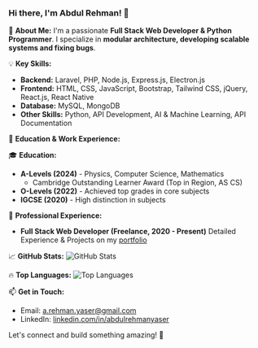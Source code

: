 ### Hi there, I'm Abdul Rehman! 👋

🚀 **About Me:**
I'm a passionate **Full Stack Web Developer & Python Programmer**. I specialize in **modular architecture, developing scalable systems and fixing bugs**.

💡 **Key Skills:**
- **Backend:** Laravel, PHP, Node.js, Express.js, Electron.js
- **Frontend:** HTML, CSS, JavaScript, Bootstrap, Tailwind CSS, jQuery, React.js, React Native
- **Database:** MySQL, MongoDB
- **Other Skills:** Python, API Development, AI & Machine Learning, API Documentation

📌 **Education & Work Experience:**

🎓 **Education:**
- **A-Levels (2024)** - Physics, Computer Science, Mathematics
  - Cambridge Outstanding Learner Award (Top in Region, AS CS)
- **O-Levels (2022)** - Achieved top grades in core subjects
- **IGCSE (2020)** - High distinction in subjects

💼 **Professional Experience:**
- **Full Stack Web Developer (Freelance, 2020 - Present)**
Detailed Experience & Projects on my [portfolio](ary.fastnet.net.sa)
  
📈 **GitHub Stats:**
![GitHub Stats](https://github-readme-stats.vercel.app/api?username=arehmanyaser&show_icons=true&theme=radical)

🔥 **Top Languages:**
![Top Languages](https://github-readme-stats.vercel.app/api/top-langs/?username=arehmanyaser&layout=compact&theme=radical)

📫 **Get in Touch:**
- Email: [a.rehman.yaser@gmail.com](mailto:a.rehman.yaser@gmail.com)
- LinkedIn: [linkedin.com/in/abdulrehmanyaser](https://www.linkedin.com/in/abdulrehmanyaser)

Let's connect and build something amazing! 🚀
